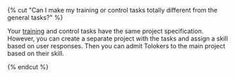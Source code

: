 {% cut "Can I make my training or control tasks totally different from the general tasks?" %}

Your [training](../../../../guide/concepts/train.md) and control tasks have the same project specification. However, you can create a separate project with the tasks and assign a skill based on user responses. Then you can admit Tolokers to the main project based on their skill.

{% endcut %}